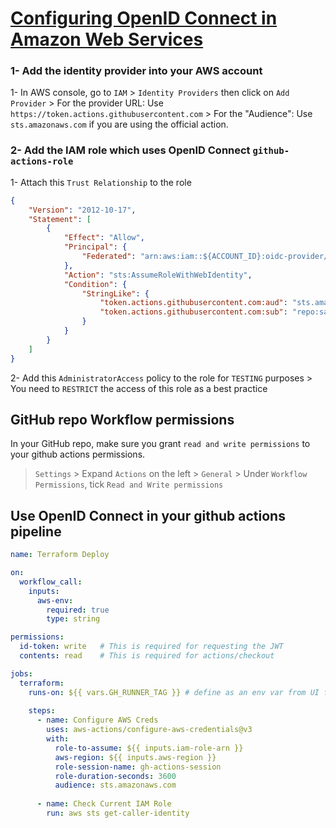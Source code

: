 # [Configuring OpenID Connect in Amazon Web Services](https://docs.github.com/en/actions/deployment/security-hardening-your-deployments/configuring-openid-connect-in-amazon-web-services)

### 1- Add the identity provider into your AWS account
1- In AWS console, go to `IAM` > `Identity Providers` then click on `Add Provider`
    > For the provider URL: Use `https://token.actions.githubusercontent.com`
    > For the "Audience": Use `sts.amazonaws.com` if you are using the official action.

### 2- Add the IAM role which uses OpenID Connect `github-actions-role`
1- Attach this `Trust Relationship` to the role 
```json
{
    "Version": "2012-10-17",
    "Statement": [
        {
            "Effect": "Allow",
            "Principal": {
                "Federated": "arn:aws:iam::${ACCOUNT_ID}:oidc-provider/token.actions.githubusercontent.com"
            },
            "Action": "sts:AssumeRoleWithWebIdentity",
            "Condition": {
                "StringLike": {
                    "token.actions.githubusercontent.com:aud": "sts.amazonaws.com",
                    "token.actions.githubusercontent.com:sub": "repo:saidben0/github-actions-proj:*"
                }
            }
        }
    ]
}
```

2- Add this `AdministratorAccess` policy to the role for `TESTING` purposes
    > You need to `RESTRICT` the access of this role as a best practice


## GitHub repo Workflow permissions
In your GitHub repo, make sure you grant `read and write permissions` to your github actions permissions.
  > `Settings` > Expand `Actions` on the left > `General` > Under `Workflow Permissions`, tick `Read and Write permissions`


## Use OpenID Connect in your github actions pipeline
```yaml
name: Terraform Deploy

on:
  workflow_call:
    inputs:
      aws-env:
        required: true
        type: string

permissions:
  id-token: write   # This is required for requesting the JWT
  contents: read    # This is required for actions/checkout

jobs:
  terraform:
    runs-on: ${{ vars.GH_RUNNER_TAG }} # define as an env var from UI for corresponding environment
    
    steps:
      - name: Configure AWS Creds
        uses: aws-actions/configure-aws-credentials@v3
        with:
          role-to-assume: ${{ inputs.iam-role-arn }}
          aws-region: ${{ inputs.aws-region }}
          role-session-name: gh-actions-session
          role-duration-seconds: 3600
          audience: sts.amazonaws.com
      
      - name: Check Current IAM Role
        run: aws sts get-caller-identity
```
